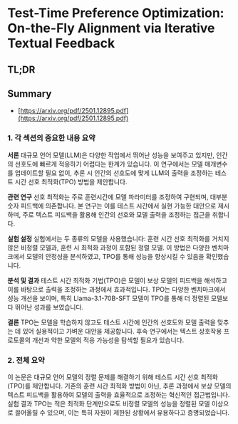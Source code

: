 # Test-Time Preference Optimization: On-the-Fly Alignment via Iterative Textual Feedback
## TL;DR
## Summary
- [https://arxiv.org/pdf/2501.12895.pdf](https://arxiv.org/pdf/2501.12895.pdf)

### 1. 각 섹션의 중요한 내용 요약

**서론**
대규모 언어 모델(LLM)은 다양한 작업에서 뛰어난 성능을 보여주고 있지만, 인간의 선호도에 빠르게 적응하기 어렵다는 한계가 있습니다. 이 연구에서는 모델 매개변수를 업데이트할 필요 없이, 추론 시 인간의 선호도에 맞게 LLM의 출력을 조정하는 테스트 시간 선호 최적화(TPO) 방법을 제안합니다.

**관련 연구**
선호 최적화는 주로 훈련시간에 모델 파라미터를 조정하여 구현되며, 대부분 숫자 피드백에 의존합니다. 본 연구는 이를 테스트 시간에서 실현 가능한 대안으로 제시하며, 주로 텍스트 피드백을 활용해 인간의 선호와 모델 출력을 조정하는 접근을 취합니다.

**실험 설정**
실험에서는 두 종류의 모델을 사용했습니다: 훈련 시간 선호 최적화를 거치지 않은 비정렬 모델과, 훈련 시 최적화 과정이 포함된 정렬 모델. 이 방법은 다양한 벤치마크에서 모델의 안정성을 분석하였고, TPO를 통해 성능을 향상시킬 수 있음을 확인했습니다.

**분석 및 결과**
테스트 시간 최적화 기법(TPO)은 모델이 보상 모델의 피드백을 해석하고 이를 바탕으로 출력을 조정하는 과정에서 효과적입니다. TPO는 다양한 벤치마크에서 성능 개선을 보이며, 특히 Llama-3.1-70B-SFT 모델이 TPO를 통해 더 정렬된 모델보다 뛰어난 성과를 보였습니다.

**결론**
TPO는 모델을 학습하지 않고도 테스트 시간에 인간의 선호도와 모델 출력을 맞추는 데 있어 실용적이고 가벼운 대안을 제공합니다. 후속 연구에서는 텍스트 상호작용 프로토콜의 개선과 약한 모델의 적응 가능성을 탐색할 필요가 있습니다.

### 2. 전체 요약

이 논문은 대규모 언어 모델의 정렬 문제를 해결하기 위해 테스트 시간 선호 최적화(TPO)를 제안합니다. 기존의 훈련 시간 최적화 방법이 아닌, 추론 과정에서 보상 모델의 텍스트 피드백을 활용하여 모델의 출력을 효율적으로 조정하는 혁신적인 접근법입니다. 실험 결과 TPO는 적은 최적화 단계만으로도 비정렬 모델의 성능을 정렬된 모델 이상으로 끌어올릴 수 있으며, 이는 특히 자원이 제한된 상황에서 유용하다고 증명되었습니다.